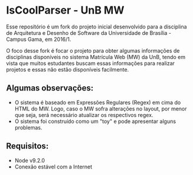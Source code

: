 # IsCoolParser - UnB MW

Esse reposítório é um fork do projeto inicial desenvolvido para a disciplina de Arquitetura e Desenho de Software da Universidade de Brasília - Campus Gama, em 2016/1.

O foco desse fork é focar o projeto para obter algumas informações de disciplinas disponíveis no sistema Matrícula Web (MW) da UnB, tendo em vista que muitos estudantes buscam essas informações para realizar projetos e essas não estão disponíveis facilmente.

## Algumas observações:
- O sistema é baseado em Expressões Regulares (Regex) em cima do HTML do MW. Logo, caso o MW sofra alterações no layout, por menor que seja, será necessário atualizar os respectivos regex.
- O sistema foi construído como um "toy" e pode apresentar alguns problemas.

## Requisitos:
- Node v9.2.0
- Conexão estável com a Internet

